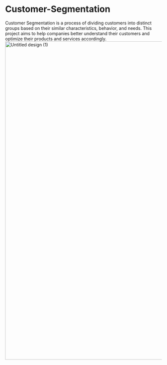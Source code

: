 # Customer-Segmentation
Customer Segmentation is a process of dividing customers into distinct groups based on their similar characteristics, behavior, and needs. This project aims to help companies better understand their customers and optimize their products and services accordingly.
<img width="1536" height="1024" alt="Untitled design (1)" src="https://github.com/user-attachments/assets/5f655bb5-5f31-4930-a8c0-da5dfcc3e738" />
